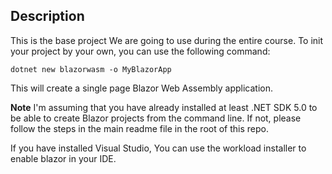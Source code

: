 ## Description

This is the base project We are going to use during the entire course. To init your project by your own, you can use the following command:

```
dotnet new blazorwasm -o MyBlazorApp
```

This will create a single page Blazor Web Assembly application.

**Note**
I'm assuming that you have already installed at least .NET SDK 5.0 to be able to create Blazor projects from the command line. If not, please follow the steps in the main readme file in the root of this repo.

If you have installed Visual Studio, You can use the workload installer to enable blazor in your IDE.